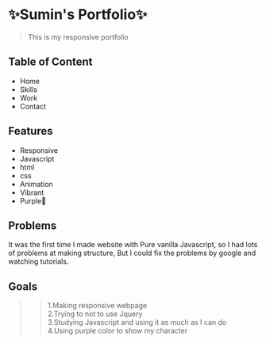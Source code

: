  #  ✨Sumin's Portfolio✨
>This is my responsive portfolio 


## Table of Content 
* Home
* Skills 
* Work 
* Contact 

## Features 
* Responsive 
* Javascript
* html 
* css
* Animation 
* Vibrant 
* Purple💜 

## Problems 
It was the first time I made website with Pure vanilla Javascript, so I had lots of problems at making structure, But I could fix the problems by google and watching tutorials. 

## Goals 
>> 1.Making responsive webpage <br>
>2.Trying to not to use Jquery <br>
>3.Studying Javascript and using it as much as I can do <br>
>4.Using purple color to show my character <br>
